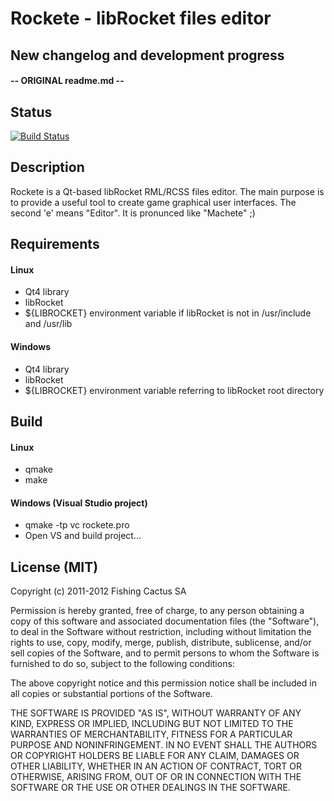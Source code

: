 # Rockete - libRocket files editor

## New changelog and development progress



#### -- ORIGINAL readme.md --

## Status
[![Build Status](https://secure.travis-ci.org/FishingCactus/Rockete.png?branch=master)](http://travis-ci.org/FishingCactus/Rockete)

## Description
Rockete is a Qt-based libRocket RML/RCSS files editor.
The main purpose is to provide a useful tool to create game graphical user interfaces.
The second 'e' means "Editor".
It is pronunced like "Machete" ;)

## Requirements

#### Linux
- Qt4 library
- libRocket
- ${LIBROCKET} environment variable if libRocket is not in /usr/include and /usr/lib

#### Windows
- Qt4 library
- libRocket
- ${LIBROCKET} environment variable referring to libRocket root directory

## Build

#### Linux
- qmake
- make

#### Windows (Visual Studio project)
- qmake -tp vc rockete.pro
- Open VS and build project...

## License (MIT)
 
 Copyright (c) 2011-2012 Fishing Cactus SA
 
 Permission is hereby granted, free of charge, to any person obtaining a copy
 of this software and associated documentation files (the "Software"), to deal
 in the Software without restriction, including without limitation the rights
 to use, copy, modify, merge, publish, distribute, sublicense, and/or sell
 copies of the Software, and to permit persons to whom the Software is
 furnished to do so, subject to the following conditions:

 The above copyright notice and this permission notice shall be included in
 all copies or substantial portions of the Software.
  
 THE SOFTWARE IS PROVIDED "AS IS", WITHOUT WARRANTY OF ANY KIND, EXPRESS OR
 IMPLIED, INCLUDING BUT NOT LIMITED TO THE WARRANTIES OF MERCHANTABILITY,
 FITNESS FOR A PARTICULAR PURPOSE AND NONINFRINGEMENT. IN NO EVENT SHALL THE
 AUTHORS OR COPYRIGHT HOLDERS BE LIABLE FOR ANY CLAIM, DAMAGES OR OTHER
 LIABILITY, WHETHER IN AN ACTION OF CONTRACT, TORT OR OTHERWISE, ARISING FROM,
 OUT OF OR IN CONNECTION WITH THE SOFTWARE OR THE USE OR OTHER DEALINGS IN
 THE SOFTWARE.